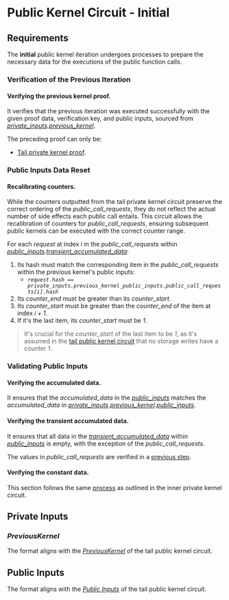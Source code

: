 # Public Kernel Circuit - Initial

## Requirements

The **initial** public kernel iteration undergoes processes to prepare the necessary data for the executions of the public function calls.

### Verification of the Previous Iteration

#### Verifying the previous kernel proof.

It verifies that the previous iteration was executed successfully with the given proof data, verification key, and public inputs, sourced from _[private_inputs](#private-inputs).[previous_kernel](#previouskernel)_.

The preceding proof can only be:

- [Tail private kernel proof](./private-kernel-tail.md).

### Public Inputs Data Reset

#### Recalibrating counters.

While the counters outputted from the tail private kernel circuit preserve the correct ordering of the _public_call_requests_, they do not reflect the actual number of side effects each public call entails. This circuit allows the recalibration of counters for _public_call_requests_, ensuring subsequent public kernels can be executed with the correct counter range.

For each _request_ at index _i_ in the _public_call_requests_ within _[public_inputs](#public-inputs).[transient_accumulated_data](./public-kernel-tail.md#transientaccumulateddata)_:

1. Its hash must match the corresponding item in the _public_call_requests_ within the previous kernel's public inputs:
   - _`request.hash == private_inputs.previous_kernel_public_inputs.public_call_requests[i].hash`_
2. Its _counter_end_ must be greater than its _counter_start_.
3. Its _counter_start_ must be greater than the _counter_end_ of the item at index _i + 1_.
4. If it's the last item, its _counter_start_ must be _1_.

> It's crucial for the _counter_start_ of the last item to be _1_, as it's assumed in the [tail public kernel circuit](./public-kernel-tail.md#grouping-storage-writes) that no storage writes have a counter _1_.

### Validating Public Inputs

#### Verifying the accumulated data.

It ensures that the _accumulated_data_ in the _[public_inputs](#public-inputs)_ matches the _accumulated_data_ in _[private_inputs](#private-inputs).[previous_kernel](#previouskernel).[public_inputs](./public-kernel-tail.md#public-inputs)_.

#### Verifying the transient accumulated data.

It ensures that all data in the _[transient_accumulated_data](./public-kernel-tail.md#transientaccumulateddata)_ within _[public_inputs](#public-inputs)_ is empty, with the exception of the _public_call_requests_.

The values in _public_call_requests_ are verified in a [previous step](#recalibrating-counters).

#### Verifying the constant data.

This section follows the same [process](./private-kernel-inner.md#verifying-the-constant-data) as outlined in the inner private kernel circuit.

## Private Inputs

### _PreviousKernel_

The format aligns with the _[PreviousKernel](./private-kernel-tail.md#previouskernel)_ of the tail public kernel circuit.

## Public Inputs

The format aligns with the _[Public Inputs](./public-kernel-tail.md#public-inputs)_ of the tail public kernel circuit.
